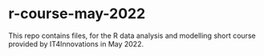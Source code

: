 # r-course-may-2022
This repo contains files, for the R data analysis and modelling short course provided by IT4Innovations in May 2022.
